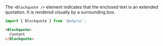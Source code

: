 The `<Blockquote />` element indicates that the enclosed text is an extended quotation. It is rendered visually by a surrounding box.

```js
import { Blockquote } from '@wfp/ui';
```

```html
<Blockquote>
  Content
</Blockquote>
```